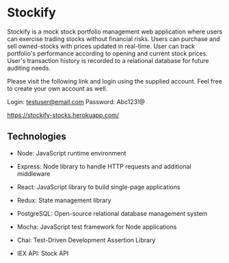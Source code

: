 # Stockify

Stockify is a mock stock portfolio management web application where users can exercise trading stocks without financial risks.
Users can purchase and sell owned-stocks with prices updated in real-time. User can track portfolio's performance according to opening and current stock prices.
User's transaction history is recorded to a relational database for future auditing needs.

Please visit the following link and login using the supplied account. Feel free to create your own account as well.

Login: testuser@email.com
Password: Abc123!@

https://stockify-stocks.herokuapp.com/

## Technologies

* Node: JavaScript runtime environment

* Express: Node library to handle HTTP requests and additional middleware

* React: JavaScript library to build single-page applications

* Redux: State management library

* PostgreSQL: Open-source relational database management system

* Mocha: JavaScript test framework for Node applications

* Chai: Test-Driven Development Assertion Library

* IEX API: Stock API
